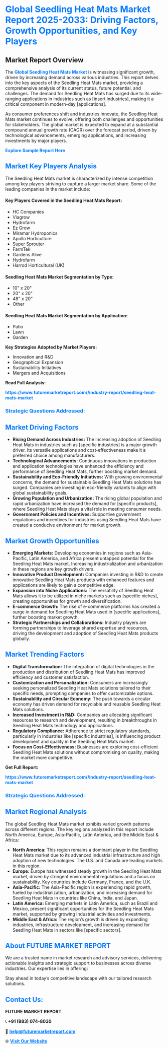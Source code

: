 <h1 style="color: #007BFF;">Global Seedling Heat Mats Market Report 2025-2033: Driving Factors, Growth Opportunities, and Key Players</h1>

<section id="overview">
<h2>Market Report Overview</h2>
<p>The <a href="https://www.futuremarketreport.com//industry-report/seedling-heat-mats-market" style="color: #007BFF; text-decoration: none;"><strong>Global Seedling Heat Mats Market</strong></a> is witnessing significant growth, driven by increasing demand across various industries. This report delves into the key aspects of the Seedling Heat Mats market, providing a comprehensive analysis of its current status, future potential, and challenges. The demand for Seedling Heat Mats has surged due to its wide-ranging applications in industries such as [insert industries], making it a critical component in modern-day [applications].</p>
<p>As consumer preferences shift and industries innovate, the Seedling Heat Mats market continues to evolve, offering both challenges and opportunities for stakeholders. The global market is expected to expand at a substantial compound annual growth rate (CAGR) over the forecast period, driven by technological advancements, emerging applications, and increasing investments by major players.</p>
</section>

<section id="overview">
<p><a href="https://www.futuremarketreport.com//request-sample/reportId=90968" style="color: #007BFF; text-decoration: none;"><strong>Explore Sample Report Here</strong></a></p>
</section>

<section id="key-players">
<h2 style="color: #007BFF;">Market Key Players Analysis</h2>
<p>The Seedling Heat Mats market is characterized by intense competition among key players striving to capture a larger market share. Some of the leading companies in the market include:</p>
<h4>Key Players Covered in the Seedling Heat Mats Report:</h4>
<ul><li>HC Companies</li><li>Viagrow</li><li>Hydrofarm</li><li>Ez Grow</li><li>Miramar Hydroponics</li><li>Apollo Horticulture</li><li>Super Sprouter</li><li>FarmTek</li><li>Gardens Alive</li><li>Hydrofarm</li><li>Harrod Horticultural (UK)</li></ul>
<h4>Seedling Heat Mats Market Segmentation by Type:</h4>
<ul><li>10&quot; x 20&quot;</li><li>20&quot; x 20&quot;</li><li>48&quot; x 20&quot;</li><li>Other</li></ul>

<h4>Seedling Heat Mats Market Segmentation by Application:</h4>
<ul><li>Patio</li><li>Lawn</li><li>Garden</li></ul>
<p><strong>Key Strategies Adopted by Market Players:</strong></p>
<ul>
<li>Innovation and R&D</li>
<li>Geographical Expansion</li>
<li>Sustainability Initiatives</li>
<li>Mergers and Acquisitions</li>
</ul>
</section>

<section>
<p><strong>Read Full Analysis: </strong></p><a href="https://www.futuremarketreport.com//industry-report/seedling-heat-mats-market" style="color: #007BFF; text-decoration: none;"><strong>https://www.futuremarketreport.com//industry-report/seedling-heat-mats-market</strong></a>
<h3 style="color: #007BFF;">Strategic Questions Addressed:</h3>
</section>

<section id="driving-factors">
<h2 style="color: #007BFF;">Market Driving Factors</h2>
<ul>
<li><strong>Rising Demand Across Industries:</strong> The increasing adoption of Seedling Heat Mats in industries such as [specific industries] is a major growth driver. Its versatile applications and cost-effectiveness make it a preferred choice among manufacturers.</li>
<li><strong>Technological Advancements:</strong> Continuous innovations in production and application technologies have enhanced the efficiency and performance of Seedling Heat Mats, further boosting market demand.</li>
<li><strong>Sustainability and Eco-Friendly Initiatives:</strong> With growing environmental concerns, the demand for sustainable Seedling Heat Mats solutions has surged. Companies are investing in eco-friendly variants to align with global sustainability goals.</li>
<li><strong>Growing Population and Urbanization:</strong> The rising global population and rapid urbanization have increased the demand for [specific products], where Seedling Heat Mats plays a vital role in meeting consumer needs.</li>
<li><strong>Government Policies and Incentives:</strong> Supportive government regulations and incentives for industries using Seedling Heat Mats have created a conducive environment for market growth.</li>
</ul>
</section>

<section id="growth-opportunities">
<h2 style="color: #007BFF;">Market Growth Opportunities</h2>
<ul>
<li><strong>Emerging Markets:</strong> Developing economies in regions such as Asia-Pacific, Latin America, and Africa present untapped potential for the Seedling Heat Mats market. Increasing industrialization and urbanization in these regions are key growth drivers.</li>
<li><strong>Innovative Product Development:</strong> Companies investing in R&D to create innovative Seedling Heat Mats products with enhanced features and applications are likely to gain a competitive edge.</li>
<li><strong>Expansion into Niche Applications:</strong> The versatility of Seedling Heat Mats allows it to be utilized in niche markets such as [specific niches], creating opportunities for growth and diversification.</li>
<li><strong>E-commerce Growth:</strong> The rise of e-commerce platforms has created a surge in demand for Seedling Heat Mats used in [specific applications], further boosting market growth.</li>
<li><strong>Strategic Partnerships and Collaborations:</strong> Industry players are forming partnerships to leverage shared expertise and resources, driving the development and adoption of Seedling Heat Mats products globally.</li>
</ul>
</section>

<section id="trending-factors">
<h2 style="color: #007BFF;">Market Trending Factors</h2>
<ul>
<li><strong>Digital Transformation:</strong> The integration of digital technologies in the production and distribution of Seedling Heat Mats has improved efficiency and customer satisfaction.</li>
<li><strong>Customization and Personalization:</strong> Consumers are increasingly seeking personalized Seedling Heat Mats solutions tailored to their specific needs, prompting companies to offer customizable options.</li>
<li><strong>Sustainability and Circular Economy:</strong> The push towards a circular economy has driven demand for recyclable and reusable Seedling Heat Mats solutions.</li>
<li><strong>Increased Investment in R&D:</strong> Companies are allocating significant resources to research and development, resulting in breakthroughs in Seedling Heat Mats technology and applications.</li>
<li><strong>Regulatory Compliance:</strong> Adherence to strict regulatory standards, particularly in industries like [specific industries], is influencing product development and quality in the Seedling Heat Mats market.</li>
<li><strong>Focus on Cost-Effectiveness:</strong> Businesses are exploring cost-efficient Seedling Heat Mats solutions without compromising on quality, making the market more competitive.</li>
</ul>
</section>

<section>
<p><strong>Get Full Report: </strong></p><a href="https://www.futuremarketreport.com//industry-report/seedling-heat-mats-market" style="color: #007BFF; text-decoration: none;"><strong>https://www.futuremarketreport.com//industry-report/seedling-heat-mats-market</strong></a>
<h3 style="color: #007BFF;">Strategic Questions Addressed:</h3>
</section>


<section id="regional-analysis">
<h2 style="color: #007BFF;">Market Regional Analysis</h2>
<p>The global Seedling Heat Mats market exhibits varied growth patterns across different regions. The key regions analyzed in this report include North America, Europe, Asia-Pacific, Latin America, and the Middle East & Africa:</p>
<ul>
<li><strong>North America:</strong> This region remains a dominant player in the Seedling Heat Mats market due to its advanced industrial infrastructure and high adoption of new technologies. The U.S. and Canada are leading markets in this region.</li>
<li><strong>Europe:</strong> Europe has witnessed steady growth in the Seedling Heat Mats market, driven by stringent environmental regulations and a focus on sustainability. Key countries include Germany, France, and the U.K.</li>
<li><strong>Asia-Pacific:</strong> The Asia-Pacific region is experiencing rapid growth, fueled by industrialization, urbanization, and increasing demand for Seedling Heat Mats in countries like China, India, and Japan.</li>
<li><strong>Latin America:</strong> Emerging markets in Latin America, such as Brazil and Mexico, present significant opportunities for the Seedling Heat Mats market, supported by growing industrial activities and investments.</li>
<li><strong>Middle East & Africa:</strong> The region’s growth is driven by expanding industries, infrastructure development, and increasing demand for Seedling Heat Mats in sectors like [specific sectors].</li>
</ul>
</section>

<footer>
<h2 style="color: #007BFF;">About FUTURE MARKET REPORT</h2>
<p>We are a trusted name in market research and advisory services, delivering actionable insights and strategic support to businesses across diverse industries. Our expertise lies in offering:</p>

<p>Stay ahead in today’s competitive landscape with our tailored research solutions.</p>

<h2 style="color: #007BFF;">Contact Us:</h2>
<p><strong>FUTURE MARKET REPORT</strong></p>
<p>📞 <strong>+91 (883) 074-8030</strong></p>
<p>📧 <strong><a href="mailto:help@futuremarketreport.com" style="color: #007BFF;">help@futuremarketreport.com</a></strong></p>
<p>🌐 <strong><a href="https://www.futuremarketreport.com/" style="color: #007BFF;">Visit Our Website</a></strong></p>
</footer>